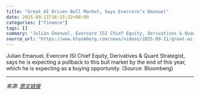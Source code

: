 ```yaml
---
title: "Great AI Driven Bull Market, Says Evercore’s Emanuel"
date: 2025-09-11T16:15:32+08:00
categories: ["finance"]
tags: []
summary: "Julian Emanuel, Evercore ISI Chief Equity, Derivatives & Quant Strategist, says he is expecting a pullback to this bull market by the end of this year, which he is expecting as a buying opportunity. ("
source_url: "https://www.bloomberg.com/news/videos/2025-09-11/great-ai-driven-bull-market-says-evercore-s-emanuel-video"
---
```


Julian Emanuel, Evercore ISI Chief Equity, Derivatives & Quant Strategist, says he is expecting a pullback to this bull market by the end of this year, which he is expecting as a buying opportunity. (Source: Bloomberg)

---

*来源: [原文链接](https://www.bloomberg.com/news/videos/2025-09-11/great-ai-driven-bull-market-says-evercore-s-emanuel-video)*
